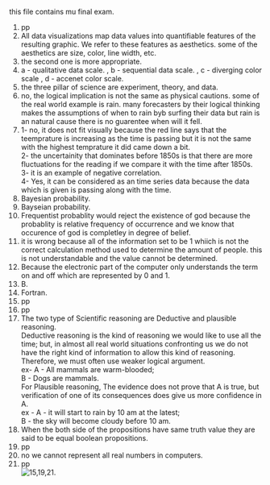 this file contains mu final exam.     
1. pp  
2. All data visualizations map data values into quantifiable features of the resulting graphic. We refer to these features as aesthetics. some of the aesthetics are size, color, line width, etc.         
3. the second one is more appropriate.     
4. a - qualitative data scale. , b - sequential data scale. , c - diverging color scale , d - accenet color scale.   
5. the three pillar of science are experiment, theory, and data.   
6. no, the logical implication is not the same as physical cautions. some of the real world example is rain. many forecasters by their logical thinking makes the assumptions of when to rain byb surfing their data but rain is an natural cause there is no guarentee when will it fell.   
7. 1- no, it does not fit visually because the red line says that the teemprature is increasing as the time is passing but it is not the same with the highest temprature it did came down a bit.  
   2- the uncertainity that dominates before 1850s is that there are more fluctuations for the reading if we compare it with the time after 
   1850s.   
   3- it is an example of negative correlation.   
   4- Yes, it can be considered as an time series data because the data which is given is passing along with the time.   
8.  Bayesian probability.  
9.  Bayseian probability.   
10. Frequentist probablity would reject the existence of god because the probablity  is relative frequency of occurrence and we know that occurence of god is completley in degree of belief.  
11. it is wrong because all of the information set to be 1 whiich is not the correct calculation method used to determine the amount of people. this is not understandable and the value cannot be determined.  
12. Because the electronic part of the computer only understands the term on and off which are represented by 0 and 1.   
13. B.    
14. Fortran.
15. pp      
16.    pp   
17.  The two type of Scientific reasoning are Deductive and plausible reasoning.  
Deductive reasoning is the kind of reasoning we would like to use all the time; but, in almost all real world situations confronting us we do not have the right kind of information to allow this kind of reasoning. Therefore, we must often use weaker logical argument.  
ex- A - All mammals are warm-blooded;  
B - Dogs are mammals.  
For Plausible reasoning, The evidence does not prove that A is true, but verification of one of its consequences does give us more confidence in A.  
ex - A - it will start to rain by 10 am at the latest;  
B - the sky will become cloudy before 10 am.  
18.  When the both side of the propositions have same truth value they are said to be equal boolean propositions.
19.  pp  
20. no we cannot represent all real numbers in computers.
21. pp    
![15,19,21](img7/.).
